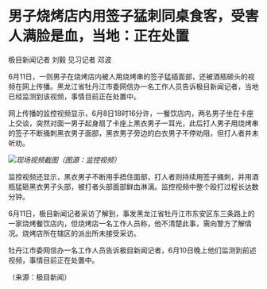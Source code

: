 

# 男子烧烤店内用签子猛刺同桌食客，受害人满脸是血，当地：正在处置

极目新闻记者 刘毅 见习记者 邓波

6月11日，一则男子在烧烤店内被人用烧烤串的签子猛插面部，还被酒瓶砸头的视频在网上传播。黑龙江省牡丹江市委网信办一名工作人员告诉极目新闻记者，当地已经监测到该视频，事情目前正在处置中。

网上传播的监控视频显示，6月8日18时16分许，一餐饮店内，两名男子坐在卡座上交谈，突然对面一男子起身扇了卡座上黑衣男子一耳光，此后打人男子用烧烤串的签子不断捅刺黑衣男子面部，黑衣男子旁边的白衣男子不停劝阻，但打人者并未听劝。

![](https://inews.gtimg.com/om_bt/OtMuviOlh9z4WIHM84tD2tzjD0cCCqJHfvWi0ujzT5q0EAA/1000)_现场视频截图（图源：监控视频）_

监控视频还显示，黑衣男子不断用手捂住面部，打人者则持续用签子捅刺，并用酒瓶猛砸黑衣男子头部，被打者头部面部鲜血淋漓。监控视频中整个殴打过程长达数分钟。

6月11日，极目新闻记者采访了解到，事发黑龙江省牡丹江市东安区东三条路上的一家烧烤餐饮店内，但烧烤店一名工作人员称，他不清楚此事，需向警方了解情况。烧烤店所在辖区的派出所未接受采访。

牡丹江市委网信办一名工作人员告诉极目新闻记者，6月10日晚上他们监测到前述视频，事情目前正在处置中。

（来源：极目新闻）


